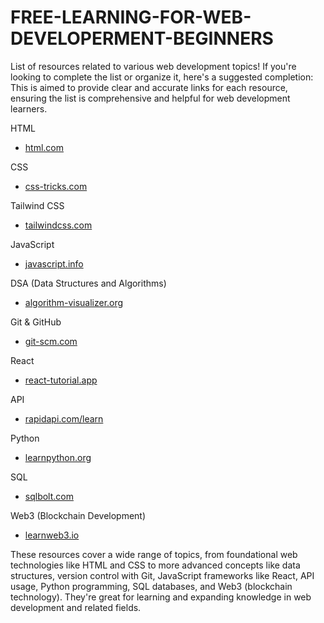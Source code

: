 # FREE-LEARNING-FOR-WEB-DEVELOPERMENT-BEGINNERS
List of resources related to various web development topics! If you're looking to complete the list or organize it, here's a suggested completion:
This is aimed to provide clear and accurate links for each resource, ensuring the list is comprehensive and helpful for web development learners. 

HTML
- [html.com](https://www.html.com)

CSS
- [css-tricks.com](https://css-tricks.com)

Tailwind CSS
- [tailwindcss.com](https://tailwindcss.com)

JavaScript
- [javascript.info](https://javascript.info)

DSA (Data Structures and Algorithms)
- [algorithm-visualizer.org](https://algorithm-visualizer.org)

Git & GitHub
- [git-scm.com](https://git-scm.com)

React
- [react-tutorial.app](https://react-tutorial.app)

API
- [rapidapi.com/learn](https://rapidapi.com/learn)

Python
- [learnpython.org](https://learnpython.org)

SQL
- [sqlbolt.com](https://sqlbolt.com)

Web3 (Blockchain Development)
- [learnweb3.io](https://learnweb3.io)

These resources cover a wide range of topics, from foundational web technologies like HTML and CSS to more advanced concepts like data structures, version control with Git, JavaScript frameworks like React, API usage, Python programming, SQL databases, and Web3 (blockchain technology). They're great for learning and expanding knowledge in web development and related fields.
